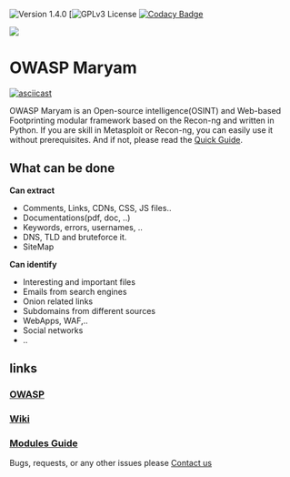 ![Version 1.4.0](https://img.shields.io/badge/Version-1.4.0-green.svg)
[![GPLv3 License](https://img.shields.io/badge/License-GPLv3-red.svg)
[![Codacy Badge](https://api.codacy.com/project/badge/Grade/40d81c48b3444ee78ffc6c5c8639134c)](https://www.codacy.com/manual/saeeddhqan/Maryam?utm_source=github.com&amp;utm_medium=referral&amp;utm_content=saeeddhqan/Maryam&amp;utm_campaign=Badge_Grade)

<img src="https://www.owasp.org//resources/assets/owasplogo.png?6963c">

OWASP Maryam
====

[![asciicast](https://asciinema.org/a/DlWH9AgkRtg2TfLd9DvwDvmy3.svg)](https://asciinema.org/a/DlWH9AgkRtg2TfLd9DvwDvmy3)

OWASP Maryam is an Open-source intelligence(OSINT) and Web-based Footprinting modular framework based on the Recon-ng and written in Python. If you are skill in Metasploit or Recon-ng, you can easily use it without prerequisites. And if not, please read the [Quick Guide](https://github.com/saeeddhqan/Maryam/wiki#quick-guide).

## What can be done

**Can extract**
*   Comments, Links, CDNs, CSS, JS files..
*   Documentations(pdf, doc, ..)
*   Keywords, errors, usernames, ..
*   DNS, TLD and bruteforce it.
*   SiteMap

**Can identify**
*   Interesting and important files
*   Emails from search engines
*   Onion related links
*   Subdomains from different sources
*   WebApps, WAF,..
*   Social networks
*   ..

## links
### [OWASP](https://www.owasp.org/index.php/OWASP_Maryam_Project)
### [Wiki](https://github.com/saeeddhqan/maryam/wiki)
### [Modules Guide](https://github.com/saeeddhqan/maryam/wiki/modules)

Bugs, requests, or any other issues please [Contact us](mailto:saeed.dehghan@owasp.org)
